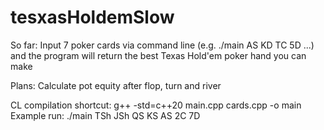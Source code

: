 # tesxasHoldemSlow

So far:
Input 7 poker cards via command line (e.g. ./main AS KD TC 5D ...) and the program will return the best Texas Hold'em poker hand you can make

Plans:
Calculate pot equity after flop, turn and river

CL compilation shortcut:
g++ -std=c++20 main.cpp cards.cpp -o main
Example run:  ./main  TSh JSh QS KS AS 2C 7D
